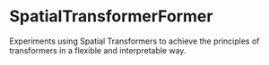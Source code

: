 # SpatialTransformerFormer
Experiments using Spatial Transformers to achieve the principles of transformers in a flexible and interpretable way.
